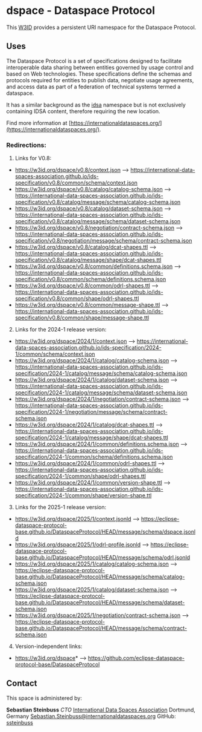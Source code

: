 # dspace - Dataspace Protocol

This [W3ID](https://w3id.org) provides a persistent URI namespace for the Dataspace Protocol.

## Uses

The Dataspace Protocol is a set of specifications designed to facilitate interoperable data sharing between entities
governed by usage control and based on Web technologies. These specifications define the schemas and protocols required
for entities to publish data, negotiate usage agreements, and access data as part of a federation of technical systems
termed a dataspace.

It has a similar background as the [idsa](../idsa/) namespace but is not exclusively containing IDSA content, therefore
requiring the new location.

Find more information at [https://internationaldataspaces.org/](https://internationaldataspaces.org/).

### Redirections:

1. Links for V0.8:

* https://w3id.org/dspace/v0.8/context.json --> https://international-data-spaces-association.github.io/ids-specification/v0.8/common/schema/context.json
* https://w3id.org/dspace/v0.8/catalog/catalog-schema.json --> https://international-data-spaces-association.github.io/ids-specification/v0.8/catalog/message/schema/catalog-schema.json
* https://w3id.org/dspace/v0.8/catalog/dataset-schema.json --> https://international-data-spaces-association.github.io/ids-specification/v0.8/catalog/message/schema/dataset-schema.json
* https://w3id.org/dspace/v0.8/negotiation/contract-schema.json --> https://international-data-spaces-association.github.io/ids-specification/v0.8/negotiation/message/schema/contract-schema.json
* https://w3id.org/dspace/v0.8/catalog/dcat-shapes.ttl --> https://international-data-spaces-association.github.io/ids-specification/v0.8/catalog/message/shape/dcat-shapes.ttl
* https://w3id.org/dspace/v0.8/common/definitions.schema.json --> https://international-data-spaces-association.github.io/ids-specification/v0.8/common/schema/definitions.schema.json
* https://w3id.org/dspace/v0.8/common/odrl-shapes.ttl --> https://international-data-spaces-association.github.io/ids-specification/v0.8/common/shape/odrl-shapes.ttl
* https://w3id.org/dspace/v0.8/common/message-shape.ttl --> https://international-data-spaces-association.github.io/ids-specification/v0.8/common/shape/message-shape.ttl

2. Links for the 2024-1 release version:

* https://w3id.org/dspace/2024/1/context.json --> https://international-data-spaces-association.github.io/ids-specification/2024-1/common/schema/context.json
* https://w3id.org/dspace/2024/1/catalog/catalog-schema.json --> https://international-data-spaces-association.github.io/ids-specification/2024-1/catalog/message/schema/catalog-schema.json
* https://w3id.org/dspace/2024/1/catalog/dataset-schema.json --> https://international-data-spaces-association.github.io/ids-specification/2024-1/catalog/message/schema/dataset-schema.json
* https://w3id.org/dspace/2024/1/negotiation/contract-schema.json --> https://international-data-spaces-association.github.io/ids-specification/2024-1/negotiation/message/schema/contract-schema.json
* https://w3id.org/dspace/2024/1/catalog/dcat-shapes.ttl --> https://international-data-spaces-association.github.io/ids-specification/2024-1/catalog/message/shape/dcat-shapes.ttl
* https://w3id.org/dspace/2024/1/common/definitions.schema.json --> https://international-data-spaces-association.github.io/ids-specification/2024-1/common/schema/definitions.schema.json
* https://w3id.org/dspace/2024/1/common/odrl-shapes.ttl --> https://international-data-spaces-association.github.io/ids-specification/2024-1/common/shape/odrl-shapes.ttl
* https://w3id.org/dspace/2024/1/common/version-shape.ttl --> https://international-data-spaces-association.github.io/ids-specification/2024-1/common/shape/version-shape.ttl

3. Links for the 2025-1 release version:

* https://w3id.org/dspace/2025/1/context.jsonld --> https://eclipse-dataspace-protocol-base.github.io/DataspaceProtocol/HEAD/message/schema/dspace.jsonld
* https://w3id.org/dspace/2025/1/odrl-profile.jsonld --> https://eclipse-dataspace-protocol-base.github.io/DataspaceProtocol/HEAD/message/schema/odrl.jsonld
* https://w3id.org/dspace/2025/1/catalog/catalog-schema.json --> https://eclipse-dataspace-protocol-base.github.io/DataspaceProtocol/HEAD/message/schema/catalog-schema.json
* https://w3id.org/dspace/2025/1/catalog/dataset-schema.json --> https://eclipse-dataspace-protocol-base.github.io/DataspaceProtocol/HEAD/message/schema/dataset-schema.json
* https://w3id.org/dspace/2025/1/negotiation/contract-schema.json --> https://eclipse-dataspace-protocol-base.github.io/DataspaceProtocol/HEAD/message/schema/contract-schema.json

4. Version-independent links:

* https://w3id.org/dspace* --> https://github.com/eclipse-dataspace-protocol-base/DataspaceProtocol

## Contact

This space is administered by:

**Sebastian Steinbuss**
*CTO*
[International Data Spaces Association](https://internationaldataspaces.org/)
Dortmund, Germany
<Sebastian.Steinbuss@internationaldataspaces.org>
GitHub: [ssteinbuss](https://github.com/ssteinbuss)
